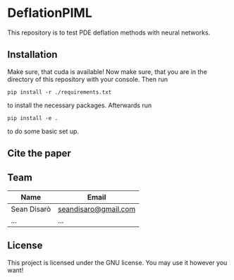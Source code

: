# DeflationPIML
This repository is to test PDE deflation methods with neural networks.

## Installation
Make sure, that cuda is available!
Now make sure, that you are in the directory of this repository with your console. Then run

    pip install -r ./requirements.txt

to install the necessary packages. Afterwards run

    pip install -e .

to do some basic set up.
## Cite the paper

## Team

| Name        | Email                |
|-------------|----------------------|
| Sean Disarò | seandisaro@gmail.com |
| ...         | ...                  |

## License
This project is licensed under the GNU license. You may use it however you want!